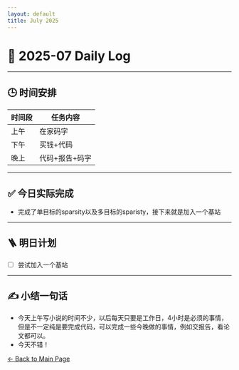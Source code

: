 ```yaml
---
layout: default
title: July 2025
---
```


# 📅 2025-07  Daily Log



---
## 🕒 时间安排

| 时间段 | 任务内容 |
|--------|----------| 
| 上午 | 在家码字|
| 下午 | 买钱+代码| 
| 晚上 | 代码+报告+码字 |



---

## ✅ 今日实际完成

- 完成了单目标的sparsity以及多目标的sparisty，接下来就是加入一个基站 
---


## 🪜 明日计划
- [ ] 尝试加入一个基站



---

## ✍️ 小结一句话
- 今天上午写小说的时间不少，以后每天只要是工作日，4小时是必须的事情，但是不一定纯是要完成代码，可以完成一些今晚做的事情，例如交报告，看论文都可以。
- 今天不错！


[← Back to Main Page](/index.md)
 

